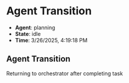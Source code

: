 # Agent Transition

- **Agent**: planning
- **State**: idle
- **Time**: 3/26/2025, 4:19:18 PM

## Agent Transition

Returning to orchestrator after completing task

